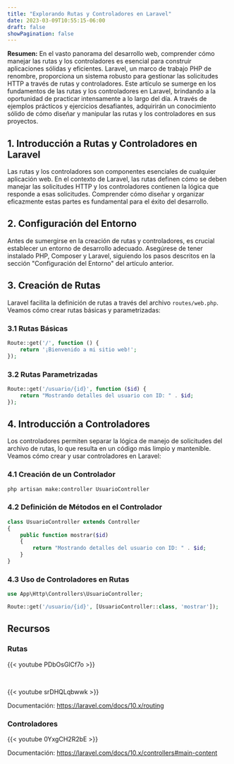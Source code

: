 ```yaml
---
title: "Explorando Rutas y Controladores en Laravel"
date: 2023-03-09T10:55:15-06:00
draft: false
showPagination: false
---
```


**Resumen:** En el vasto panorama del desarrollo web, comprender cómo manejar las rutas y los controladores es esencial para construir aplicaciones sólidas y eficientes. Laravel, un marco de trabajo PHP de renombre, proporciona un sistema robusto para gestionar las solicitudes HTTP a través de rutas y controladores. Este artículo se sumerge en los fundamentos de las rutas y los controladores en Laravel, brindando a la oportunidad de practicar intensamente a lo largo del día. A través de ejemplos prácticos y ejercicios desafiantes, adquirirán un conocimiento sólido de cómo diseñar y manipular las rutas y los controladores en sus proyectos.

## 1. Introducción a Rutas y Controladores en Laravel

Las rutas y los controladores son componentes esenciales de cualquier aplicación web. En el contexto de Laravel, las rutas definen cómo se deben manejar las solicitudes HTTP y los controladores contienen la lógica que responde a esas solicitudes. Comprender cómo diseñar y organizar eficazmente estas partes es fundamental para el éxito del desarrollo.

## 2. Configuración del Entorno

Antes de sumergirse en la creación de rutas y controladores, es crucial establecer un entorno de desarrollo adecuado. Asegúrese de tener instalado PHP, Composer y Laravel, siguiendo los pasos descritos en la sección "Configuración del Entorno" del artículo anterior.

## 3. Creación de Rutas

Laravel facilita la definición de rutas a través del archivo `routes/web.php`. Veamos cómo crear rutas básicas y parametrizadas:

### 3.1 Rutas Básicas

```php
Route::get('/', function () {
    return '¡Bienvenido a mi sitio web!';
});
```

### 3.2 Rutas Parametrizadas

```php
Route::get('/usuario/{id}', function ($id) {
    return "Mostrando detalles del usuario con ID: " . $id;
});
```

## 4. Introducción a Controladores

Los controladores permiten separar la lógica de manejo de solicitudes del archivo de rutas, lo que resulta en un código más limpio y mantenible. Veamos cómo crear y usar controladores en Laravel:

### 4.1 Creación de un Controlador

```bash
php artisan make:controller UsuarioController
```

### 4.2 Definición de Métodos en el Controlador

```php
class UsuarioController extends Controller
{
    public function mostrar($id)
    {
        return "Mostrando detalles del usuario con ID: " . $id;
    }
}
```

### 4.3 Uso de Controladores en Rutas

```php
use App\Http\Controllers\UsuarioController;

Route::get('/usuario/{id}', [UsuarioController::class, 'mostrar']);
```

## Recursos

### Rutas

{{< youtube PDbOsGlCf7o >}}

<br>

{{< youtube srDHQLqbwwk >}}

Documentación: https://laravel.com/docs/10.x/routing

### Controladores

{{< youtube 0YxgCH2R2bE >}}

Documentación: https://laravel.com/docs/10.x/controllers#main-content
